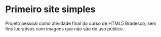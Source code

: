 # Primeiro site simples
 Projeto pessoal como atividade final do curso de HTML5 Bradesco, sem fins lucrativos com imagens  que não são de uso público.
